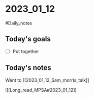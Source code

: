 # 2023_01_12 
#Daily_notes
## Today's goals
- [ ] Put together

## Today's notes
Went to [[2023_01_12_Sam_morris_talk]]

![[Long_read_MPSA#2023_01_12]]
